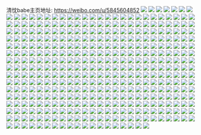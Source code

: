清忱babe主页地址: https://weibo.com/u/5845604852 
![](https://wx4.sinaimg.cn/mw2000/006nByRely1h9611f6g59j30u01400y7.jpg) 
![](https://wx4.sinaimg.cn/mw2000/006nByRely1h9611fkcxij30u0140tju.jpg) 
![](https://wx4.sinaimg.cn/mw2000/006nByRely1h9611go028j30u0140do0.jpg) 
![](https://wx4.sinaimg.cn/mw2000/006nByRely1h9611g6vhzj30tu0xgtcg.jpg) 
![](https://wx4.sinaimg.cn/mw2000/006nByRely1h9612hvw9fj30zk0u0th0.jpg) 
![](https://wx4.sinaimg.cn/mw2000/006nByRely1h9612i25pfj30u01bo41a.jpg) 
![](https://wx4.sinaimg.cn/mw2000/006nByRely1h9611gdvy4j30tu0v4q8e.jpg) 
![](https://wx4.sinaimg.cn/mw2000/006nByRely1h9612ia41ij30u01hcjxt.jpg) 
![](https://wx4.sinaimg.cn/mw2000/006nByRely1h93sbcuc6jj30tw0z6aez.jpg) 
![](https://wx4.sinaimg.cn/mw2000/006nByRely1h92kgix8hpj30u014046h.jpg) 
![](https://wx4.sinaimg.cn/mw2000/006nByRely1h8uyes1zm0j30u01syajs.jpg) 
![](https://wx4.sinaimg.cn/mw2000/006nByRely1h8t4zhjqmdj30u0140104.jpg) 
![](https://wx4.sinaimg.cn/mw2000/006nByRely1h8t4zh3zfsj30u0140q9z.jpg) 
![](https://wx4.sinaimg.cn/mw2000/006nByRely1h8t4zhcifyj31400u0dns.jpg) 
![](https://wx4.sinaimg.cn/mw2000/006nByRely1h7xvgzotokj30u012vn57.jpg) 
![](https://wx4.sinaimg.cn/mw2000/006nByRely1h78l2xtz37j30u01hcn6n.jpg) 
![](https://wx4.sinaimg.cn/mw2000/006nByRely1h75ucx1uxlj31hc0u0788.jpg) 
![](https://wx4.sinaimg.cn/mw2000/006nByRely1h75ucx8zaoj31400u0wlo.jpg) 
![](https://wx4.sinaimg.cn/mw2000/006nByRely1h75ucyz3f7j30u01hcdlk.jpg) 
![](https://wx4.sinaimg.cn/mw2000/006nByRely1h70fx8v2mgj31ad0q3djx.jpg) 
![](https://wx4.sinaimg.cn/mw2000/006nByRely1h6x26bl2z9j30u0140tak.jpg) 
![](https://wx4.sinaimg.cn/mw2000/006nByRely1h6x28fy0xoj31400u0q7y.jpg) 
![](https://wx4.sinaimg.cn/mw2000/006nByRely1h6x26bu6qnj30u0140n4n.jpg) 
![](https://wx4.sinaimg.cn/mw2000/006nByRely1h6x26q66a9j31900u043t.jpg) 
![](https://wx4.sinaimg.cn/mw2000/006nByRely1h6x26pvnm0j31900u0whc.jpg) 
![](https://wx4.sinaimg.cn/mw2000/006nByRely1h6x294n0njj31900u0k35.jpg) 
![](https://wx4.sinaimg.cn/mw2000/006nByRely1h6x26dd02oj30qq1bik32.jpg) 
![](https://wx4.sinaimg.cn/mw2000/006nByRely1h6x26a51rxj31400u0wgi.jpg) 
![](https://wx4.sinaimg.cn/mw2000/006nByRely1h6k58pk3gvj30u0140wp3.jpg) 
![](https://wx4.sinaimg.cn/mw2000/006nByRely1h6k58lais7j31400u04a6.jpg) 
![](https://wx4.sinaimg.cn/mw2000/006nByRely1h6k58m728oj30u0140tkv.jpg) 
![](https://wx4.sinaimg.cn/mw2000/006nByRely1h6hz5t9w28j30u01hcdlr.jpg) 
![](https://wx4.sinaimg.cn/mw2000/006nByRely1h6hz5tk3ecj30u01hctci.jpg) 
![](https://wx4.sinaimg.cn/mw2000/006nByRely1h6hz5ttcktj31hc0u0nbf.jpg) 
![](https://wx4.sinaimg.cn/mw2000/006nByRely1h6ggdft7r0j30u00u2n0e.jpg) 
![](https://wx4.sinaimg.cn/mw2000/006nByRely1h6ggdgdrluj30u00u0gqu.jpg) 
![](https://wx4.sinaimg.cn/mw2000/006nByRely1h6f3cy191dj30u0140gts.jpg) 
![](https://wx4.sinaimg.cn/mw2000/006nByRely1h68l36k347j30u0140n7c.jpg) 
![](https://wx4.sinaimg.cn/mw2000/006nByRely1h68l37avmcj30u0140jvr.jpg) 
![](https://wx4.sinaimg.cn/mw2000/006nByRely1h68l37x2fgj30u0140qbg.jpg) 
![](https://wx4.sinaimg.cn/mw2000/006nByRely1h68l38kek0j30u0140q71.jpg) 
![](https://wx4.sinaimg.cn/mw2000/006nByRely1h62wzdej58j30u0140q9q.jpg) 
![](https://wx4.sinaimg.cn/mw2000/006nByRely1h5wnj7j8b8j30u01400zf.jpg) 
![](https://wx4.sinaimg.cn/mw2000/006nByRely1h5shkzyq2gj31400u0gue.jpg) 
![](https://wx4.sinaimg.cn/mw2000/006nByRely1h5shkzq974j30m80m8q6a.jpg) 
![](https://wx4.sinaimg.cn/mw2000/006nByRely1h5shkyugx9j30u01hcq9h.jpg) 
![](https://wx4.sinaimg.cn/mw2000/006nByRely1h5q57dlht8j30u01hc0xu.jpg) 
![](https://wx4.sinaimg.cn/mw2000/006nByRely1h5q57df2xhj30hs0npq5r.jpg) 
![](https://wx4.sinaimg.cn/mw2000/006nByRely1h5mt5h410tj30u00u0qaa.jpg) 
![](https://wx4.sinaimg.cn/mw2000/006nByRely1h5mt5iogj1j31400u0gwe.jpg) 
![](https://wx4.sinaimg.cn/mw2000/006nByRely1h5mt5jvavtj31400u0tih.jpg) 
![](https://wx4.sinaimg.cn/mw2000/006nByRely1h5mt5fvtisj30u00u0dos.jpg) 
![](https://wx4.sinaimg.cn/mw2000/006nByRely1h5mt5kt7w6j30u014010t.jpg) 
![](https://wx4.sinaimg.cn/mw2000/006nByRely1h5mt7thwxyj30u01sygrc.jpg) 
![](https://wx4.sinaimg.cn/mw2000/006nByRely1h57bna4kf0j30u01hctm9.jpg) 
![](https://wx4.sinaimg.cn/mw2000/006nByRely1h4rbwi6lr7j30wi1yctqc.jpg) 
![](https://wx4.sinaimg.cn/mw2000/006nByRely1h4rbxxjc2pj30wi1ychdt.jpg) 
![](https://wx4.sinaimg.cn/mw2000/006nByRely1h4lytkzta9j32c0340e81.jpg) 
![](https://wx4.sinaimg.cn/mw2000/006nByRely1h4ktptialyj32c0340qv5.jpg) 
![](https://wx4.sinaimg.cn/mw2000/006nByRely1h48xpm2m0jj30ry1dq7c2.jpg) 
![](https://wx4.sinaimg.cn/mw2000/006nByRely1h48xpmd263j30u01hcwlh.jpg) 
![](https://wx4.sinaimg.cn/mw2000/006nByRely1h48xpmtts1j30qq1bi10a.jpg) 
![](https://wx4.sinaimg.cn/mw2000/006nByRely1h48xpn5bk7j30u01hcand.jpg) 
![](https://wx4.sinaimg.cn/mw2000/006nByRely1h48xpnha3uj31hc0u0qa9.jpg) 
![](https://wx4.sinaimg.cn/mw2000/006nByRely1h3xhy6wjtaj31400u079k.jpg) 
![](https://wx4.sinaimg.cn/mw2000/006nByRely1h3gawrqjerj30u01hcn59.jpg) 
![](https://wx4.sinaimg.cn/mw2000/006nByRely1h3ch9fxvo3j30u00u0465.jpg) 
![](https://wx4.sinaimg.cn/mw2000/006nByRely1h3ch9gasukj31hc0u07no.jpg) 
![](https://wx4.sinaimg.cn/mw2000/006nByRely1h3813qf8ymj30u01hcah4.jpg) 
![](https://wx4.sinaimg.cn/mw2000/006nByRely1h2zztw46l9j30u00u0jyl.jpg) 
![](https://wx4.sinaimg.cn/mw2000/006nByRely1h2nfa513bkj31400u0wla.jpg) 
![](https://wx4.sinaimg.cn/mw2000/006nByRely1h2fxnvtkolj30u00u07bi.jpg) 
![](https://wx4.sinaimg.cn/mw2000/006nByRely1h20dmplhbrj30u0140dlu.jpg) 
![](https://wx4.sinaimg.cn/mw2000/006nByRely1h14yc3ezbnj30u00u010c.jpg) 
![](https://wx4.sinaimg.cn/mw2000/006nByRely1h0z42ezj4uj31ds0n0n10.jpg) 
![](https://wx4.sinaimg.cn/mw2000/006nByRely1h0hm2hkup0j30n01ds0zb.jpg) 
![](https://wx4.sinaimg.cn/mw2000/006nByRely1h0bwj8chmkj31hc0u0jyr.jpg) 
![](https://wx4.sinaimg.cn/mw2000/006nByRely1h0bwj8ntu9j30rg1csqc2.jpg) 
![](https://wx4.sinaimg.cn/mw2000/006nByRely1h07boo71e5j30u00u0q9k.jpg) 
![](https://wx4.sinaimg.cn/mw2000/006nByRely1h03vvupnrnj30u00u0gsr.jpg) 
![](https://wx4.sinaimg.cn/mw2000/006nByRely1h03vvvjac6j30u00u00va.jpg) 
![](https://wx4.sinaimg.cn/mw2000/006nByRely1h03vvuyfiaj30u00u0dnw.jpg) 
![](https://wx4.sinaimg.cn/mw2000/006nByRely1h03vvvthvzj30u013z79j.jpg) 
![](https://wx4.sinaimg.cn/mw2000/006nByRely1h03vvv72x9j30u00u0wj2.jpg) 
![](https://wx4.sinaimg.cn/mw2000/006nByRely1h03vw5yrdtj30u01407ag.jpg) 
![](https://wx4.sinaimg.cn/mw2000/006nByRely1gztc1oov6sj30r91cggrz.jpg) 
![](https://wx4.sinaimg.cn/mw2000/006nByRely1gzt9p58cxgj30u0140gq5.jpg) 
![](https://wx4.sinaimg.cn/mw2000/006nByRely1gzliuyssu6j30u0120tfv.jpg) 
![](https://wx4.sinaimg.cn/mw2000/006nByRely1gzliuz1cy5j30u00x547t.jpg) 
![](https://wx4.sinaimg.cn/mw2000/006nByRely1gzliuzmazrj30u00u0qbq.jpg) 
![](https://wx4.sinaimg.cn/mw2000/006nByRely1gzlix6o6ewj30mr17jac6.jpg) 
![](https://wx4.sinaimg.cn/mw2000/006nByRely1gzl7wffl9qj30u0140agd.jpg) 
![](https://wx4.sinaimg.cn/mw2000/006nByRely1gzfqwh8kevj30u01hcwov.jpg) 
![](https://wx4.sinaimg.cn/mw2000/006nByRely1gzepjgkz12j33402c0qv6.jpg) 
![](https://wx4.sinaimg.cn/mw2000/006nByRely1gz9zuo804aj30n01dsjuj.jpg) 
![](https://wx4.sinaimg.cn/mw2000/006nByRely1gyxzwr5y4aj31o02yle82.jpg) 
![](https://wx4.sinaimg.cn/mw2000/006nByRely1gxq5zqobnmj30u01hcafe.jpg) 
![](https://wx4.sinaimg.cn/mw2000/006nByRely1gxn4dgivs7j30u00u00xd.jpg) 
![](https://wx4.sinaimg.cn/mw2000/006nByRely1gxn4dgs5idj30u00u0q86.jpg) 
![](https://wx4.sinaimg.cn/mw2000/006nByRely1gxn4dh0t6aj30u00u043k.jpg) 
![](https://wx4.sinaimg.cn/mw2000/006nByRely1gxm1i54l0sj30u0140jyb.jpg) 
![](https://wx4.sinaimg.cn/mw2000/006nByRely1gxm1i5hmqyj30u00u0gsb.jpg) 
![](https://wx4.sinaimg.cn/mw2000/006nByRely1gxi44lzx9zj30u01hcah5.jpg) 
![](https://wx4.sinaimg.cn/mw2000/006nByRely1gxfu69vh65j30u00u3teb.jpg) 
![](https://wx4.sinaimg.cn/mw2000/006nByRely1gxb0ddlafij30n01dsgt2.jpg) 
![](https://wx4.sinaimg.cn/mw2000/006nByRely1gx981a13yfj30u0140wl7.jpg) 
![](https://wx4.sinaimg.cn/mw2000/006nByRely1gx984d2lqqj30u0140wkb.jpg) 
![](https://wx4.sinaimg.cn/mw2000/006nByRely1gx984dfg0cj30u0140wj4.jpg) 
![](https://wx4.sinaimg.cn/mw2000/006nByRely1gx984dob8qj30u0140tg3.jpg) 
![](https://wx4.sinaimg.cn/mw2000/006nByRely1gx6nm96vw2j30l9199wli.jpg) 
![](https://wx4.sinaimg.cn/mw2000/006nByRely1gx60k6jmc4j31400u0jzt.jpg) 
![](https://wx4.sinaimg.cn/mw2000/006nByRely1gx5zya8jgkj30u0140n3z.jpg) 
![](https://wx4.sinaimg.cn/mw2000/006nByRely1gx4xfy6167j31be0zjk17.jpg) 
![](https://wx4.sinaimg.cn/mw2000/006nByRely1gx4dpjvkrvj30u01407i1.jpg) 
![](https://wx4.sinaimg.cn/mw2000/006nByRely1gx4dpjhke3j30u00u0wl4.jpg) 
![](https://wx4.sinaimg.cn/mw2000/006nByRely1gx0xdss27rj32ds1sc4qq.jpg) 
![](https://wx4.sinaimg.cn/mw2000/006nByRely1gwzxkl4n1vj31400u0qb9.jpg) 
![](https://wx4.sinaimg.cn/mw2000/006nByRely1gwyvkcrft1j311f0u0qdk.jpg) 
![](https://wx4.sinaimg.cn/mw2000/006nByRely1gwyvkd69i5j30u0140af3.jpg) 
![](https://wx4.sinaimg.cn/mw2000/006nByRely1gwyvkdh3s3j30u0140n22.jpg) 
![](https://wx4.sinaimg.cn/mw2000/006nByRely1gwyvkdpoyvj30u0140tep.jpg) 
![](https://wx4.sinaimg.cn/mw2000/006nByRely1gwyvke0pszj30u0140wj6.jpg) 
![](https://wx4.sinaimg.cn/mw2000/006nByRely1gwyvkefv0kj30u0140af3.jpg) 
![](https://wx4.sinaimg.cn/mw2000/006nByRely1gwyvkepziwj30u0140wn5.jpg) 
![](https://wx4.sinaimg.cn/mw2000/006nByRely1gwyvkf0gvyj30u00u010t.jpg) 
![](https://wx4.sinaimg.cn/mw2000/006nByRely1gwyvkf8jf2j30u00u0jtz.jpg) 
![](https://wx4.sinaimg.cn/mw2000/006nByRely1gwyvkfpxbcj30u014010f.jpg) 
![](https://wx4.sinaimg.cn/mw2000/006nByRely1gwyvkg1u9dj31400u0akc.jpg) 
![](https://wx4.sinaimg.cn/mw2000/006nByRely1gwyvkgfr9cj30u0140n2o.jpg) 
![](https://wx4.sinaimg.cn/mw2000/006nByRely1gwr07awdfuj33402c0x6p.jpg) 
![](https://wx4.sinaimg.cn/mw2000/006nByRely1gwr07drq5wj33402c0kjm.jpg) 
![](https://wx4.sinaimg.cn/mw2000/006nByRely1gwonm4g191j32c02c0npd.jpg) 
![](https://wx4.sinaimg.cn/mw2000/006nByRely1gwoc4y2oyej30u00u0dn4.jpg) 
![](https://wx4.sinaimg.cn/mw2000/006nByRely1gwn43i2e9yj3340340b2g.jpg) 
![](https://wx4.sinaimg.cn/mw2000/006nByRely1gwn439xnxbj32c02c0qv6.jpg) 
![](https://wx4.sinaimg.cn/mw2000/006nByRely1gwn43m4wgxj32c02c0kjm.jpg) 
![](https://wx4.sinaimg.cn/mw2000/006nByRely1gwn43qgjsdj32c02c01l0.jpg) 
![](https://wx4.sinaimg.cn/mw2000/006nByRely1gwkqyblldnj30n01dsjtm.jpg) 
![](https://wx4.sinaimg.cn/mw2000/006nByRely1gwihpyobylj30u00u0wmp.jpg) 
![](https://wx4.sinaimg.cn/mw2000/006nByRely1gwhfv9gio1j31o01o0e81.jpg) 
![](https://wx4.sinaimg.cn/mw2000/006nByRely1gwhfv7v5raj31o01o0e81.jpg) 
![](https://wx4.sinaimg.cn/mw2000/006nByRely1gwhfvb039vj31o01o0b29.jpg) 
![](https://wx4.sinaimg.cn/mw2000/006nByRely1gwblem2wxij30u00u0jyd.jpg) 
![](https://wx4.sinaimg.cn/mw2000/006nByRely1gwblem9r7pj30u00u0af6.jpg) 
![](https://wx4.sinaimg.cn/mw2000/006nByRely1gwblelpyexj30u01907d9.jpg) 
![](https://wx4.sinaimg.cn/mw2000/006nByRely1gwblemlwxlj30u01407dz.jpg) 
![](https://wx4.sinaimg.cn/mw2000/006nByRely1gwblemxwjxj30u0140qc2.jpg) 
![](https://wx4.sinaimg.cn/mw2000/006nByRely1gwblen84gzj30u00u00y7.jpg) 
![](https://wx4.sinaimg.cn/mw2000/006nByRely1gw7zb941ksj30u014079h.jpg) 
![](https://wx4.sinaimg.cn/mw2000/006nByRely1gw7zb9igaqj30u01400xq.jpg) 
![](https://wx4.sinaimg.cn/mw2000/006nByRely1gw7zb9uv8bj30u01407ai.jpg) 
![](https://wx4.sinaimg.cn/mw2000/006nByRely1gw5p12e9nwj30u00u0gpv.jpg) 
![](https://wx4.sinaimg.cn/mw2000/006nByRely1gw471e6tg6j32c02c0e81.jpg) 
![](https://wx4.sinaimg.cn/mw2000/006nByRely1gw24emez8wj32c02c0e81.jpg) 
![](https://wx4.sinaimg.cn/mw2000/006nByRely1gw24el4hwpj32c02c0kjl.jpg) 
![](https://wx4.sinaimg.cn/mw2000/006nByRely1gvybvim2ufj31o01o0u0x.jpg) 
![](https://wx4.sinaimg.cn/mw2000/006nByRely1gvwgxrdwh8j32c0340qv6.jpg) 
![](https://wx4.sinaimg.cn/mw2000/006nByRely1gvwgxu2ttaj32c03401ky.jpg) 
![](https://wx4.sinaimg.cn/mw2000/006nByRely1gvwgxxtbrnj32c0340u0x.jpg) 
![](https://wx4.sinaimg.cn/mw2000/006nByRegy1gvtvjjexvdj31hc0u0ahu.jpg) 
![](https://wx4.sinaimg.cn/mw2000/006nByRely1gvqunyyo9uj60u01hcqgd02.jpg) 
![](https://wx4.sinaimg.cn/mw2000/006nByRegy1gvqceityj0j626n1v9hdt02.jpg) 
![](https://wx4.sinaimg.cn/mw2000/006nByRegy1gvqce6fxdij623t23thdt02.jpg) 
![](https://wx4.sinaimg.cn/mw2000/006nByRegy1gvqcf2ed7bj623y23ynpd02.jpg) 
![](https://wx4.sinaimg.cn/mw2000/006nByRegy1gvobcm72cmj62c02c0kjn02.jpg) 
![](https://wx4.sinaimg.cn/mw2000/006nByRegy1gvobcdi4zcj6340340kjq02.jpg) 
![](https://wx4.sinaimg.cn/mw2000/006nByRegy1gvobcoyopij62c02c04qq02.jpg) 
![](https://wx4.sinaimg.cn/mw2000/006nByRegy1gvnirm6zoaj61o01o07rw02.jpg) 
![](https://wx4.sinaimg.cn/mw2000/006nByRegy1gvnirqba6bj61o01o07rk02.jpg) 
![](https://wx4.sinaimg.cn/mw2000/006nByRegy1gvniramu7mj61o01o0h9602.jpg) 
![](https://wx4.sinaimg.cn/mw2000/006nByRegy1gvnirxz59uj61t924shdt02.jpg) 
![](https://wx4.sinaimg.cn/mw2000/006nByRegy1gvnir8kvn1j61o01o04qp02.jpg) 
![](https://wx4.sinaimg.cn/mw2000/006nByRegy1gvnirkwbcgj62c02awkjm02.jpg) 
![](https://wx4.sinaimg.cn/mw2000/006nByRely1gvcjr9vuxzj60u00u0gpo02.jpg) 
![](https://wx4.sinaimg.cn/mw2000/006nByRely1gv75g9mq4aj30l40tzte9.jpg) 
![](https://wx4.sinaimg.cn/mw2000/006nByRely1gv75lspj6mj60u00u0wjq02.jpg) 
![](https://wx4.sinaimg.cn/mw2000/006nByRely1gv75lt2d55j60u00u00yq02.jpg) 
![](https://wx4.sinaimg.cn/mw2000/006nByRely1gv5ch7lno2j60n01dstg002.jpg) 
![](https://wx4.sinaimg.cn/mw2000/006nByRely1gv5ch8m76vj60n01dswly02.jpg) 
![](https://wx4.sinaimg.cn/mw2000/006nByRely1guz31mzaioj60n01dsq8302.jpg) 
![](https://wx4.sinaimg.cn/mw2000/006nByRely1guwdq1do4uj60u00u0whu02.jpg) 
![](https://wx4.sinaimg.cn/mw2000/003f1kwGly1gupms60x0kg608u08u40502.jpg) 
![](https://wx4.sinaimg.cn/mw2000/006nByRely1guolox1hirj60u00u0qbg02.jpg) 
![](https://wx4.sinaimg.cn/mw2000/006nByRely1guoloxf7hvj60u011jwkd02.jpg) 
![](https://wx4.sinaimg.cn/mw2000/006nByRely1guoloxojs0j60u00u0gq802.jpg) 
![](https://wx4.sinaimg.cn/mw2000/006nByRely1guoloxy4ltj60u00u079r02.jpg) 
![](https://wx4.sinaimg.cn/mw2000/006nByRely1guoloweg7cj60u0140wnz02.jpg) 
![](https://wx4.sinaimg.cn/mw2000/006nByRely1guoloy876jj61400u0wpp02.jpg) 
![](https://wx4.sinaimg.cn/mw2000/006nByRely1guoloyiusnj60qo1bgwkj02.jpg) 
![](https://wx4.sinaimg.cn/mw2000/006nByRely1guolozy1wcj60u00u00zb02.jpg) 
![](https://wx4.sinaimg.cn/mw2000/006nByRely1guolp0ax1cj60u00u0afa02.jpg) 
![](https://wx4.sinaimg.cn/mw2000/006nByRely1gu86ysmyrwj60u0140gry02.jpg) 
![](https://wx4.sinaimg.cn/mw2000/006nByRely1gu71g8dwpoj31400u0n6a.jpg) 
![](https://wx4.sinaimg.cn/mw2000/006nByRely1gu1s0lltp3j30u00u0451.jpg) 
![](https://wx4.sinaimg.cn/mw2000/006nByRely1gu1s0lzg7nj30u00u0q9y.jpg) 
![](https://wx4.sinaimg.cn/mw2000/006nByRely1gu1f0zrcgzj31hu1zt1kx.jpg) 
![](https://wx4.sinaimg.cn/mw2000/006nByRely1gtvct28xo0j31sc1sce82.jpg) 
![](https://wx4.sinaimg.cn/mw2000/006nByRely1gtehx7gdphj30u010dwjn.jpg) 
![](https://wx4.sinaimg.cn/mw2000/006nByRely1gt2ypw9it2j30u00u0gtf.jpg) 
![](https://wx4.sinaimg.cn/mw2000/006nByRely1gt1s025ab0j31400u0du4.jpg) 
![](https://wx4.sinaimg.cn/mw2000/006nByRely1gsuy63q9utj30n00n0n43.jpg) 
![](https://wx4.sinaimg.cn/mw2000/006nByRely1gsp0or5w31j30u00u0djy.jpg) 
![](https://wx4.sinaimg.cn/mw2000/006nByRely1gsj6olgvhuj31o01o0axm.jpg) 
![](https://wx4.sinaimg.cn/mw2000/006nByRely1gsebab0xa5j322m2rke82.jpg) 
![](https://wx4.sinaimg.cn/mw2000/006nByRely1gsb1nyo5hwj31o01o0b29.jpg) 
![](https://wx4.sinaimg.cn/mw2000/006nByRely1gsb1o1k2v1j31o01o0b29.jpg) 
![](https://wx4.sinaimg.cn/mw2000/006nByRely1gsb1o4wyx8j31o01o0e81.jpg) 
![](https://wx4.sinaimg.cn/mw2000/006nByRely1gsb1npc8s2j32c03404qp.jpg) 
![](https://wx4.sinaimg.cn/mw2000/006nByRely1gsb1occof1j31o01o0qv5.jpg) 
![](https://wx4.sinaimg.cn/mw2000/006nByRely1gsb1ogoj2wj31sc2dsqv5.jpg) 
![](https://wx4.sinaimg.cn/mw2000/006nByRely1gs9uu23a11j31o027xu0z.jpg) 
![](https://wx4.sinaimg.cn/mw2000/006nByRely1gs9uu3isg3j31sc2ewb2c.jpg) 
![](https://wx4.sinaimg.cn/mw2000/006nByRely1gry3rpaqpuj31kw1kwx1h.jpg) 
![](https://wx4.sinaimg.cn/mw2000/006nByRely1gqvuc2uttvj31o01o0qv5.jpg) 
![](https://wx4.sinaimg.cn/mw2000/006nByRely1gqojvtkq2yj32c02c07nc.jpg) 
![](https://wx4.sinaimg.cn/mw2000/006nByRely1gqgaj4q5qkj31o01o07wm.jpg) 
![](https://wx4.sinaimg.cn/mw2000/006nByRely1gqdj8takapj322n2igkjp.jpg) 
![](https://wx4.sinaimg.cn/mw2000/006nByRely1gq8descbgxj31o01o04qt.jpg) 
![](https://wx4.sinaimg.cn/mw2000/006nByRely1gq7gi1f36vj30u01hc4a9.jpg) 
![](https://wx4.sinaimg.cn/mw2000/006nByRely1gq1h3n5rayj31n91n9qv8.jpg) 
![](https://wx4.sinaimg.cn/mw2000/006nByRely1gpxvribn96j31lk1lkx6r.jpg) 
![](https://wx4.sinaimg.cn/mw2000/006nByRely1gpok950ynrj31o01o0u0x.jpg) 
![](https://wx4.sinaimg.cn/mw2000/006nByRely1gpl3y5374ij30yi16wdmr.jpg) 
![](https://wx4.sinaimg.cn/mw2000/006nByRely1gphfxlintbj31ll1o0u12.jpg) 
![](https://wx4.sinaimg.cn/mw2000/006nByRely1go8aj5vemnj31o02yras6.jpg) 
![](https://wx4.sinaimg.cn/mw2000/006nByRely1go1pnda5cdj32c03404qq.jpg) 
![](https://wx4.sinaimg.cn/mw2000/006nByRely1gnk1zb7uerj32ds1sc1ky.jpg) 
![](https://wx4.sinaimg.cn/mw2000/006nByRely1gnk1z9hzh9j32ds1sc1ky.jpg) 
![](https://wx4.sinaimg.cn/mw2000/006nByRely1gnk1zcmmyej32ds1scx6p.jpg) 
![](https://wx4.sinaimg.cn/mw2000/006nByRely1gnk1zesllbj32c02c0npd.jpg) 
![](https://wx4.sinaimg.cn/mw2000/006nByRely1gnk201e6k4j30n00gzdjx.jpg) 
![](https://wx4.sinaimg.cn/mw2000/006nByRely1gnk2007hk1j30n00c9ta7.jpg) 
![](https://wx4.sinaimg.cn/mw2000/006nByRely1gne37m98cvj31o01o0dx4.jpg) 
![](https://wx4.sinaimg.cn/mw2000/006nByRely1gne37oc0apj32c02c07wh.jpg) 
![](https://wx4.sinaimg.cn/mw2000/006nByRely1gne37qfec5j32c02c01kx.jpg) 
![](https://wx4.sinaimg.cn/mw2000/006nByRely1gnbgs7mweij31o01o01kx.jpg) 
![](https://wx4.sinaimg.cn/mw2000/006nByRely1gn4nw8xjzij31sc1sc1ky.jpg) 
![](https://wx4.sinaimg.cn/mw2000/006nByRely1gmrs0z0tl8j31o01o01kx.jpg) 
![](https://wx4.sinaimg.cn/mw2000/006nByRely1gmm2gj040oj31o01o0b29.jpg) 
![](https://wx4.sinaimg.cn/mw2000/006nByRegy1gltbzn4qr5j31o01o0x32.jpg) 
![](https://wx4.sinaimg.cn/mw2000/006nByRegy1gltc00drzxj32ds1scb29.jpg) 
![](https://wx4.sinaimg.cn/mw2000/006nByRegy1gltbzpyv7bj32c02c01kx.jpg) 
![](https://wx4.sinaimg.cn/mw2000/006nByRegy1gltbzvu5llj32c02c0e81.jpg) 
![](https://wx4.sinaimg.cn/mw2000/006nByRegy1glmfjfm99aj32c0340x6p.jpg) 
![](https://wx4.sinaimg.cn/mw2000/006nByRegy1glmfjgp7d9j31sc2dshdt.jpg) 
![](https://wx4.sinaimg.cn/mw2000/006nByRegy1glmfjhxv1dj31sc1sckas.jpg) 
![](https://wx4.sinaimg.cn/mw2000/006nByRegy1glmfjj0ajzj32c0340qv5.jpg) 
![](https://wx4.sinaimg.cn/mw2000/006nByRegy1glmfkcyvh7j316i16igyx.jpg) 
![](https://wx4.sinaimg.cn/mw2000/006nByRegy1glmfjk83euj32c02c0e5l.jpg) 
![](https://wx4.sinaimg.cn/mw2000/006nByRegy1glmfjeli46j32c0340kjl.jpg) 
![](https://wx4.sinaimg.cn/mw2000/006nByRegy1glmfkbqsnqj32c02c0npd.jpg) 
![](https://wx4.sinaimg.cn/mw2000/006nByRegy1glmfjlhldmj32c0340kjl.jpg) 
![](https://wx4.sinaimg.cn/mw2000/006nByRegy1gl8f01biwoj31jv1jvavc.jpg) 
![](https://wx4.sinaimg.cn/mw2000/006nByRegy1gl8f00v62cj31kw1kw1kx.jpg) 
![](https://wx4.sinaimg.cn/mw2000/006nByRegy1gl40ltsoncj32c02c0x10.jpg) 
![](https://wx4.sinaimg.cn/mw2000/006nByRegy1gl40lvp2xvj32c02c0b2a.jpg) 
![](https://wx4.sinaimg.cn/mw2000/006nByRegy1gl40lwzmu5j32c02c0hdu.jpg) 
![](https://wx4.sinaimg.cn/mw2000/006nByRegy1gl40lz2bt7j32682684qq.jpg) 
![](https://wx4.sinaimg.cn/mw2000/006nByRegy1gl40m14wduj32c02c0b29.jpg) 
![](https://wx4.sinaimg.cn/mw2000/006nByRegy1gl40m05p74j327y27yx6p.jpg) 
![](https://wx4.sinaimg.cn/mw2000/006nByRegy1gl40lsjnigj32c02c0hdt.jpg) 
![](https://wx4.sinaimg.cn/mw2000/006nByRegy1gl40m2wvo0j32c02c04qr.jpg) 
![](https://wx4.sinaimg.cn/mw2000/006nByRegy1gl40m46j33j32c02c0x6p.jpg) 
![](https://wx4.sinaimg.cn/mw2000/006nByRegy1gl40m5nip4j32c02c0hdt.jpg) 
![](https://wx4.sinaimg.cn/mw2000/006nByRegy1gl40m72088j31yy214e81.jpg) 
![](https://wx4.sinaimg.cn/mw2000/006nByRegy1gkvspots4aj30n05r0u0y.jpg) 
![](https://wx4.sinaimg.cn/mw2000/006nByRegy1gkvspsdpw5j30n05r01ky.jpg) 
![](https://wx4.sinaimg.cn/mw2000/006nByRegy1gkvspucpkzj30n05l97wi.jpg) 
![](https://wx4.sinaimg.cn/mw2000/006nByRegy1gkvspwq9p8j30n05r0hdu.jpg) 
![](https://wx4.sinaimg.cn/mw2000/006nByRegy1gkvspzcdzmj30n05r0b2a.jpg) 
![](https://wx4.sinaimg.cn/mw2000/006nByRegy1gkvsplt02zj30n01x0195.jpg) 
![](https://wx4.sinaimg.cn/mw2000/006nByRely1gksms3zmmaj31kw1kw7wh.jpg) 
![](https://wx4.sinaimg.cn/mw2000/006nByRely1gkozrlwmfwj31kw1kw19f.jpg) 
![](https://wx4.sinaimg.cn/mw2000/006nByRely1gkozrsjmlaj33402c07wj.jpg) 
![](https://wx4.sinaimg.cn/mw2000/006nByRely1gkozripyoaj31dl1dlauw.jpg) 
![](https://wx4.sinaimg.cn/mw2000/006nByRely1gkozrp4yzdj32c02c0kjl.jpg) 
![](https://wx4.sinaimg.cn/mw2000/006nByRely1gkozrku90pj31kw1kw1et.jpg) 
![](https://wx4.sinaimg.cn/mw2000/006nByRely1gkozrmjkesj31it1itamx.jpg) 
![](https://wx4.sinaimg.cn/mw2000/006nByRely1gkkcgxfyzaj32c02c0e81.jpg) 
![](https://wx4.sinaimg.cn/mw2000/006nByRely1gkkcgmkndaj33402c0kjl.jpg) 
![](https://wx4.sinaimg.cn/mw2000/006nByRely1gkkcgr38ahj32c02c0hdu.jpg) 
![](https://wx4.sinaimg.cn/mw2000/006nByRely1gkkcgvxr1kj32c02c0kjn.jpg) 
![](https://wx4.sinaimg.cn/mw2000/006nByRely1gkkcgtggfrj31jn1jnqv5.jpg) 
![](https://wx4.sinaimg.cn/mw2000/006nByRely1gkkcgkzzagj30u00u07bw.jpg) 
![](https://wx4.sinaimg.cn/mw2000/006nByRely1gki0h6fu7yj31kw1kw7wh.jpg) 
![](https://wx4.sinaimg.cn/mw2000/006nByRely1gki0h836qhj31gf1ggaxt.jpg) 
![](https://wx4.sinaimg.cn/mw2000/006nByRely1gki0h5k3xfj328q28qnpd.jpg) 
![](https://wx4.sinaimg.cn/mw2000/006nByRely1gki0h7fzl5j31yp1ypu0x.jpg) 
![](https://wx4.sinaimg.cn/mw2000/006nByRely1gkg2ak4umbj32ds1schdt.jpg) 
![](https://wx4.sinaimg.cn/mw2000/006nByRely1gjz6s1stmxj323t23t1kx.jpg) 
![](https://wx4.sinaimg.cn/mw2000/006nByRely1gjz6s4ne5ej31kv1kwava.jpg) 
![](https://wx4.sinaimg.cn/mw2000/006nByRely1gjz6s2p42vj327m27mb29.jpg) 
![](https://wx4.sinaimg.cn/mw2000/006nByRely1gjz6s5h0hlj30mh13y439.jpg) 
![](https://wx4.sinaimg.cn/mw2000/006nByRely1gjz6s3ddbyj31kv1kwndx.jpg) 
![](https://wx4.sinaimg.cn/mw2000/006nByRely1gjz6s0zpn8j31oq2a84qp.jpg) 
![](https://wx4.sinaimg.cn/mw2000/006nByRely1gjz6s3xtmvj31sc1scgxt.jpg) 
![](https://wx4.sinaimg.cn/mw2000/006nByRely1gjz6s51ik5j31g41g4h6h.jpg) 
![](https://wx4.sinaimg.cn/mw2000/006nByRely1gjz6s68pujj31sc2dse81.jpg) 
![](https://wx4.sinaimg.cn/mw2000/006nByRely1gjs3wjs9anj31sc1sc4qp.jpg) 
![](https://wx4.sinaimg.cn/mw2000/006nByRely1gjs3wkpg0yj32c02c0x1i.jpg) 
![](https://wx4.sinaimg.cn/mw2000/006nByRely1gjmwx2zpwsj31g31g3u07.jpg) 
![](https://wx4.sinaimg.cn/mw2000/006nByRely1gjmwx4m8xbj31fb1fb7nx.jpg) 
![](https://wx4.sinaimg.cn/mw2000/006nByRely1gjkmdvzf7qj31o01o0kea.jpg) 
![](https://wx4.sinaimg.cn/mw2000/006nByRegy1gjbhjsdsfuj32c02c0qv5.jpg) 
![](https://wx4.sinaimg.cn/mw2000/006nByRegy1gjbhjt9hwxj31sc1sce0y.jpg) 
![](https://wx4.sinaimg.cn/mw2000/006nByRegy1gjbhjr94jaj31o01o04qp.jpg) 
![](https://wx4.sinaimg.cn/mw2000/006nByRely1gjaljklhavj32c02c04qp.jpg) 
![](https://wx4.sinaimg.cn/mw2000/006nByRely1gj9rb3ii60j31o01o01kx.jpg) 
![](https://wx4.sinaimg.cn/mw2000/006nByRely1gj7k6b6cv9j30u00qtwlz.jpg) 
![](https://wx4.sinaimg.cn/mw2000/006nByRely1gj4ntzufxjj30u00u0e3f.jpg) 
![](https://wx4.sinaimg.cn/mw2000/006nByRely1girv6p7v60j31sc1scawa.jpg) 
![](https://wx4.sinaimg.cn/mw2000/006nByRely1gin15cr0qwj31ds0n0x6r.jpg) 
![](https://wx4.sinaimg.cn/mw2000/006nByRely1gikx3qygy0j31k61kw7pq.jpg) 
![](https://wx4.sinaimg.cn/mw2000/006nByRely1gich0u51woj32c02c0tn5.jpg) 
![](https://wx4.sinaimg.cn/mw2000/006nByRely1gich0sbv60j32801o0kjm.jpg) 
![](https://wx4.sinaimg.cn/mw2000/006nByRely1gich0x2eojj32c02c0b2a.jpg) 
![](https://wx4.sinaimg.cn/mw2000/006nByRely1gich0vkp0pj32c02c0qv5.jpg) 
![](https://wx4.sinaimg.cn/mw2000/006nByRely1gi30yd7scwj30n05l9e82.jpg) 
![](https://wx4.sinaimg.cn/mw2000/006nByRely1gi30yg2pu7j30n05r0x6q.jpg) 
![](https://wx4.sinaimg.cn/mw2000/006nByRely1gi30yes47cj30n03u0qv5.jpg) 
![](https://wx4.sinaimg.cn/mw2000/006nByRely1gi30ycdqghj30n05bpb2a.jpg) 
![](https://wx4.sinaimg.cn/mw2000/006nByRely1gi30ybilojj32c02c0e81.jpg) 
![](https://wx4.sinaimg.cn/mw2000/006nByRely1gi30ydxmfgj31kw1kw7wh.jpg) 
![](https://wx4.sinaimg.cn/mw2000/006nByRegy1gi11lxclgpj31kw1kwx6p.jpg) 
![](https://wx4.sinaimg.cn/mw2000/006nByRegy1gi11lz88u5j31kw1kw1kx.jpg) 
![](https://wx4.sinaimg.cn/mw2000/006nByRegy1gi11m10c5gj31kw1kwe6v.jpg) 
![](https://wx4.sinaimg.cn/mw2000/006nByRegy1gi11m34rk3j30u00u0djy.jpg) 
![](https://wx4.sinaimg.cn/mw2000/006nByRegy1gi11m5dothj32c02c07wi.jpg) 
![](https://wx4.sinaimg.cn/mw2000/006nByRegy1gi11m83p2uj31kw1kw7wh.jpg) 
![](https://wx4.sinaimg.cn/mw2000/006nByRegy1ghzhtb9kj2j31kw1kw7wh.jpg) 
![](https://wx4.sinaimg.cn/mw2000/006nByRegy1ghzhtceef4j30u00u07cs.jpg) 
![](https://wx4.sinaimg.cn/mw2000/006nByRegy1ghzhtbtfe5j31j91kwtya.jpg) 
![](https://wx4.sinaimg.cn/mw2000/006nByRegy1ghzhteaxrbj31kw1kwe3i.jpg) 
![](https://wx4.sinaimg.cn/mw2000/006nByRegy1ghzhtdsas0j31kw1kw4jn.jpg) 
![](https://wx4.sinaimg.cn/mw2000/006nByRegy1ghzhtd2xnhj31kw1kwhdt.jpg) 
![](https://wx4.sinaimg.cn/mw2000/006nByRegy1ghzhuf1cwhj32c02c0kjl.jpg) 
![](https://wx4.sinaimg.cn/mw2000/006nByRegy1ghzhtfjs45j31kw1kw4qp.jpg) 
![](https://wx4.sinaimg.cn/mw2000/006nByRegy1ghzhtetwgcj31kw1kw4px.jpg) 
![](https://wx4.sinaimg.cn/mw2000/006nByRely1ghxl6vgbm5j30u00u01kx.jpg) 
![](https://wx4.sinaimg.cn/mw2000/006nByRely1ghxl79jqygj326t26te82.jpg) 
![](https://wx4.sinaimg.cn/mw2000/006nByRely1ghs1voenenj31jv1jvk6s.jpg) 
![](https://wx4.sinaimg.cn/mw2000/006nByRely1ghs1vossfcj31kt1ktwvh.jpg) 
![](https://wx4.sinaimg.cn/mw2000/006nByRely1ghq9sez14jj30u00u07wh.jpg) 
![](https://wx4.sinaimg.cn/mw2000/006nByRely1ghq9snp550j30u00u04qp.jpg) 
![](https://wx4.sinaimg.cn/mw2000/006nByRely1ghq9t6nbtfj32c02c0qv5.jpg) 
![](https://wx4.sinaimg.cn/mw2000/006nByRely1ghq9tbo803j32c02c0e82.jpg) 
![](https://wx4.sinaimg.cn/mw2000/006nByRely1ghq9thr0vxj32c02c0b29.jpg) 
![](https://wx4.sinaimg.cn/mw2000/006nByRely1ghq9tf3qe2j32c02c01ky.jpg) 
![](https://wx4.sinaimg.cn/mw2000/006nByRely1ghq9t3a7eyj32c02c01ky.jpg) 
![](https://wx4.sinaimg.cn/mw2000/006nByRely1ghq9tlt2gjj32c02c01ky.jpg) 
![](https://wx4.sinaimg.cn/mw2000/006nByRely1ghq9tow82xj32c02c01ky.jpg) 
![](https://wx4.sinaimg.cn/mw2000/006nByRely1gh5zy6xardj316n1kwk0p.jpg) 
![](https://wx4.sinaimg.cn/mw2000/006nByRely1ggwfqpix6zj3103103gxd.jpg) 
![](https://wx4.sinaimg.cn/mw2000/006nByRely1ggokam7exdj31o01o0e81.jpg) 
![](https://wx4.sinaimg.cn/mw2000/006nByRely1ggokamulx9j31o01o0kjl.jpg) 
![](https://wx4.sinaimg.cn/mw2000/006nByRely1ggokalejxgj31o01o0hdt.jpg) 
![](https://wx4.sinaimg.cn/mw2000/006nByRely1gg5um0n71lj320y2paqv5.jpg) 
![](https://wx4.sinaimg.cn/mw2000/006nByRely1gg5um23zt9j31o01o04pt.jpg) 
![](https://wx4.sinaimg.cn/mw2000/006nByRely1gg5um1lb5wj31o01o0nm2.jpg) 
![](https://wx4.sinaimg.cn/mw2000/006nByRely1gg5ulzkrtrj31o01o0axi.jpg) 
![](https://wx4.sinaimg.cn/mw2000/006nByRely1gg5ume2rnej319g10oe69.jpg) 
![](https://wx4.sinaimg.cn/mw2000/006nByRely1gg5um4oqzsj31o01o04qp.jpg) 
![](https://wx4.sinaimg.cn/mw2000/006nByRely1gg4ed7llcqj32c02c04qp.jpg) 
![](https://wx4.sinaimg.cn/mw2000/006nByRely1gg4edgau3tj35rm2y27wm.jpg) 
![](https://wx4.sinaimg.cn/mw2000/006nByRely1gg4edizzl2j31o01o01kx.jpg) 
![](https://wx4.sinaimg.cn/mw2000/006nByRely1gg4edjyui3j32c02c07wh.jpg) 
![](https://wx4.sinaimg.cn/mw2000/006nByRely1gg4edl1nndj30vg0vggvq.jpg) 
![](https://wx4.sinaimg.cn/mw2000/006nByRely1gg4ed60atkj32c02c0b29.jpg) 
![](https://wx4.sinaimg.cn/mw2000/006nByRely1gg4ednn5ngj33402c0qv5.jpg) 
![](https://wx4.sinaimg.cn/mw2000/006nByRely1gg4edp39f1j31o01o04qp.jpg) 
![](https://wx4.sinaimg.cn/mw2000/006nByRely1gg4edsyctpj32c0340kjm.jpg) 
![](https://wx4.sinaimg.cn/mw2000/006nByRely1gg35su72vpj32c02c0kjl.jpg) 
![](https://wx4.sinaimg.cn/mw2000/006nByRely1gg35t1kkwcj32462467wi.jpg) 
![](https://wx4.sinaimg.cn/mw2000/006nByRely1gg35t5l85sj31o01o0qpb.jpg) 
![](https://wx4.sinaimg.cn/mw2000/006nByRely1gg35tbnvjpj32c02c01kx.jpg) 
![](https://wx4.sinaimg.cn/mw2000/006nByRely1gg35tifo4xj31o01o04ok.jpg) 
![](https://wx4.sinaimg.cn/mw2000/006nByRely1gg35sn6hicj32c02c04qp.jpg) 
![](https://wx4.sinaimg.cn/mw2000/006nByRely1gfxxlbfd1uj31kw1kw1kx.jpg) 
![](https://wx4.sinaimg.cn/mw2000/006nByRely1gft8d3fbs0j31o01o0wvy.jpg) 
![](https://wx4.sinaimg.cn/mw2000/006nByRely1gfjzq9zortj31sc1scti1.jpg) 
![](https://wx4.sinaimg.cn/mw2000/006nByRely1gfav4d7cp9j31gu1km7t1.jpg) 
![](https://wx4.sinaimg.cn/mw2000/006nByRely1geoyziuzpfj31o01o0ka6.jpg) 
![](https://wx4.sinaimg.cn/mw2000/006nByRely1geoyzl016wj31o01o0qtk.jpg) 
![](https://wx4.sinaimg.cn/mw2000/006nByRely1geoyzi4yi8j31o01o01kx.jpg) 
![](https://wx4.sinaimg.cn/mw2000/006nByRely1geoyzltd1wj31o01o0njy.jpg) 
![](https://wx4.sinaimg.cn/mw2000/006nByRely1gekctmv6b3j31o01o0kje.jpg) 
![](https://wx4.sinaimg.cn/mw2000/006nByRely1gekctnvh9jj31o01o04qa.jpg) 
![](https://wx4.sinaimg.cn/mw2000/006nByRely1gekctpgmscj31o01o0qtx.jpg) 
![](https://wx4.sinaimg.cn/mw2000/006nByRely1gekctjmjn4j32c02c0n1l.jpg) 
![](https://wx4.sinaimg.cn/mw2000/006nByRely1gekctqi8xmj31o01o01kx.jpg) 
![](https://wx4.sinaimg.cn/mw2000/006nByRely1gekctrgg2ij32c02c0h0v.jpg) 
![](https://wx4.sinaimg.cn/mw2000/006nByRely1gegyc2e7ugj31o01o0k7n.jpg) 
![](https://wx4.sinaimg.cn/mw2000/006nByRely1gegyc2rk2ij31o01o07ke.jpg) 
![](https://wx4.sinaimg.cn/mw2000/006nByRely1gegyc34kmpj31o01o0h0n.jpg) 
![](https://wx4.sinaimg.cn/mw2000/006nByRely1gegyc1hqgdj32c02c0b21.jpg) 
![](https://wx4.sinaimg.cn/mw2000/006nByRely1gee1ely8gij31t825xqv5.jpg) 
![](https://wx4.sinaimg.cn/mw2000/006nByRely1gee1emczuvj30su0twtf7.jpg) 
![](https://wx4.sinaimg.cn/mw2000/006nByRely1gee1eml5dkj30ho1280vu.jpg) 
![](https://wx4.sinaimg.cn/mw2000/006nByRely1gee1eld211j30t21fnqed.jpg) 
![](https://wx4.sinaimg.cn/mw2000/006nByRely1gee1ep0mrjj32c02c0e81.jpg) 
![](https://wx4.sinaimg.cn/mw2000/006nByRely1gee1eq752oj323v27ukjl.jpg) 
